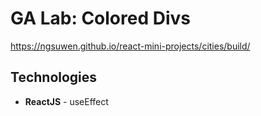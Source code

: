 # GA Lab: Colored Divs
https://ngsuwen.github.io/react-mini-projects/cities/build/
## Technologies
* **ReactJS** - useEffect
